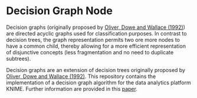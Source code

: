# Decision Graph Node

Decision graphs (originally proposed by [Oliver, Dowe and Wallace (1992)](http://citeseerx.ist.psu.edu/viewdoc/download?doi=10.1.1.52.1476&rep=rep1&type=pdf)) are directed acyclic graphs used for classification purposes. In contrast to decision trees, the graph representation permits two ore more nodes to have a common child, thereby allowing for a more efficient representation of disjunctive concepts (less fragmentation and no need to duplicate subtrees).  

Decision graphs are an extension of decision trees originally proposed by [Oliver, Dowe and Wallace (1992)](http://citeseerx.ist.psu.edu/viewdoc/download?doi=10.1.1.52.1476&rep=rep1&type=pdf). This repository contains the implementation of a decision graph algorithm for the data analytics platform KNIME. Further information are provided in this [paper](DecisionGraphs.pdf).
